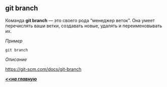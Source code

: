 ## git branch

Команда **git branch** — это своего рода “менеджер веток”. Она умеет перечислять ваши ветки, создавать новые, удалять и переименовывать их.

*Пример*
```hash = 
git branch
```
*Описание*

https://git-scm.com/docs/git-branch

***[<<на главную](./readme.md)***